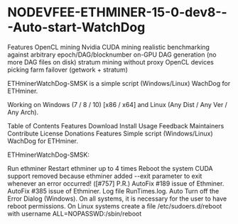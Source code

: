 # NODEVFEE-ETHMINER-15-0-dev8---Auto-start-WatchDog
Features
OpenCL mining
Nvidia CUDA mining
realistic benchmarking against arbitrary epoch/DAG/blocknumber
on-GPU DAG generation (no more DAG files on disk)
stratum mining without proxy
OpenCL devices picking
farm failover (getwork + stratum)

ETHminerWatchDog-SMSK is a simple script (Windows/Linux) WachDog for ETHminer.

Working on Windows (7 / 8 / 10) [x86 / x64] and Linux (Any Dist / Any Ver / Any Arch).

Table of Contents
Features
Download
Install
Usage
Feedback
Maintainers
Contribute
License
Donations
Features
Simple script (Windows/Linux) WachDog for ETHminer.

ETHminerWatchDog-SMSK:

Run ethminer
Restart ethminer up to 4 times
Reboot the system
CUDA support removed because ethminer added --exit parameter to exit whenever an error occurred! ([#757] P.R.)
AutoFix #189 issue of Ethminer.
AutoFix #385 issue of Ethminer.
Log file RunTimes.log.
Auto Turn off the Error Dialog (Windows).
On all systems, it is necessary for the user to have reboot permissions.
Οn Linux systems create a file /etc/sudoers.d/reboot with username ALL=NOPASSWD:/sbin/reboot
